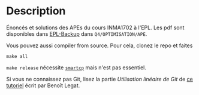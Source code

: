 Description
===========

Énoncés et solutions des APEs du cours INMA1702 à l'EPL.
Les pdf sont disponibles dans [EPL-Backup](https://www.dropbox.com/sh/5a1dfg8e17bbgkw/bgVWq1icjf)
dans `Q4/OPTIMISATION/APE`.

Vous pouvez aussi compiler from source.
Pour cela, clonez le repo et faites

    make all
`make release` nécessite
[`smartcp`](https://github.com/blegat/smartcp)
mais n'est pas essentiel.

Si vous ne connaissez pas Git,
lisez la partie *Utilisation linéaire de Git* de
[ce tutoriel](http://sites.uclouvain.be/SystInfo/notes/Outils/html/git.html)
écrit par Benoît Legat.
